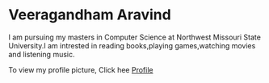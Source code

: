 # Veeragandham Aravind

I am pursuing my masters in Computer Science at Northwest Missouri State University.I am intrested in reading books,playing games,watching movies and listening music.

To view my profile picture, Click hee [Profile](profile.jpg)

